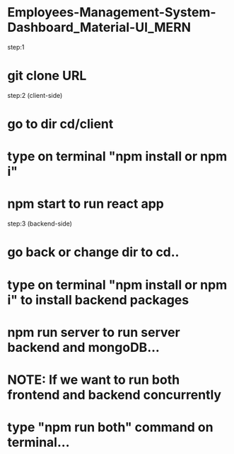 # Employees-Management-System-Dashboard_Material-UI_MERN

step:1
# git clone URL


step:2 (client-side)
# go to dir cd/client
# type on terminal "npm install or npm i"
# npm start to run react app


step:3 (backend-side)
# go back or change dir to cd..
# type on terminal "npm install or npm i" to install backend packages
# npm run server to run server backend and mongoDB...




# NOTE: If we want to run both frontend and backend concurrently
# type "npm run both" command on terminal...
